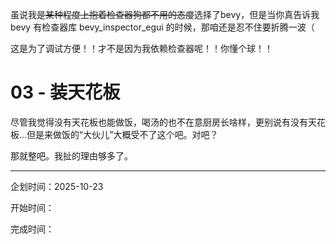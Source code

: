 虽说我~~是某种程度上抱着检查器狗都不用的态度~~选择了bevy，但是当你真告诉我 bevy 有检查器库 bevy_inspector_egui 的时候，那咱还是忍不住要折腾一波（

这是为了调试方便！！才不是因为我依赖检查器呢！！你懂个球！！

# 03 - 装天花板

尽管我觉得没有天花板也能做饭，喝汤的也不在意厨房长啥样，更别说有没有天花板...但是来做饭的“大伙儿”大概受不了这个吧。对吧？

那就整吧。我扯的理由够多了。


---

企划时间：2025-10-23

开始时间：

完成时间：
